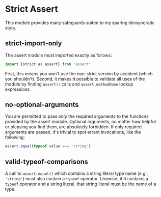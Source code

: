 # Strict Assert

This module provides many safeguards suited to my sparing idiosyncratic style.

## strict-import-only

The assert module must imported exactly as follows: 

```js
import {strict as assert} from 'assert'
```

First, this means you won't use the non-strict version by accident (which you shouldn't). Second, it makes it possible to validate all uses of the module by finding `assert()` calls and `assert.methodName` lookup expressions.

## no-optional-arguments

You are permitted to pass *only* the required arguments to the functions provided by the assert module. Optional arguments, no matter how helpful or pleasing you find them, are absolutely forbidden. If only required arguments are passed, it's trivial to spot errant invocations, like the following:

```js
assert.equal(typeof value === 'string')
```

## valid-typeof-comparisons

A call to `assert.equal()` which contains a string literal type name (*e.g.,* `'string'`) must also contain a `typeof` operator. Likewise, if it contains a `typeof` operator and a string literal, that string literal must be the name of a type.